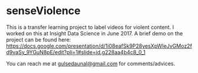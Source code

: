 # senseViolence 

This is a transfer learning project to label videos for violent content. I worked on this at Insight Data Science in June 2017.
A brief demo on the project can be found here: https://docs.google.com/presentation/d/1i08eafSk9P28yesXpWIeJvGMoz2fd9vaSy_9YGuN8pE/edit?pli=1#slide=id.g228aa4b4c8_0_1

You can reach me at gulsedaunal@gmail.com for comments/advices.
